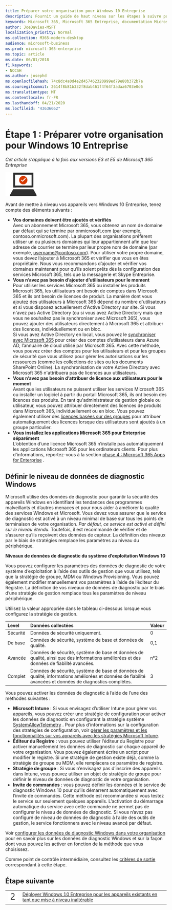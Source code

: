 ```yaml
---
title: Préparer votre organisation pour Windows 10 Entreprise
description: Fournit un guide de haut niveau sur les étapes à suivre pour déployer Windows 10 Entreprise sur les ordinateurs dans le cadre de Microsoft 365 Entreprise.
keywords: Microsoft 365, Microsoft 365 Entreprise, documentation Microsoft 365, Windows 10 Entreprise, déploiement
author: JoeDavies-MSFT
localization_priority: Normal
ms.collection: M365-modern-desktop
audience: microsoft-business
ms.prod: microsoft-365-enterprise
ms.topic: article
ms.date: 06/01/2018
f1.keywords:
- NOCSH
ms.author: josephd
ms.openlocfilehash: 74c8dc4a0d4e2d457462320999ed79e80b372b7a
ms.sourcegitcommit: 2614f8b81b332f8dab461f4f64f3adaa6703e0d6
ms.translationtype: MT
ms.contentlocale: fr-FR
ms.lasthandoff: 04/21/2020
ms.locfileid: "43636662"
---
```

# <a name="step-1-prepare-your-organization-for-windows-10-enterprise"></a>Étape 1 : Préparer votre organisation pour Windows 10 Entreprise

*Cet article s'applique à la fois aux versions E3 et E5 de Microsoft 365 Entreprise*

![Phase 3 : Windows 10 Entreprise](../media/deploy-foundation-infrastructure/win10enterprise_icon-small.png)

Avant de mettre à niveau vos appareils vers Windows 10 Entreprise, tenez compte des éléments suivants :

- **Vos domaines doivent être ajoutés et vérifiés** <br>Avec un abonnement Microsoft 365, vous obtenez un nom de domaine par défaut qui se termine par onmicrosoft.com (par exemple, contoso.onmicrosoft.com). La plupart des organisations préfèrent utiliser un ou plusieurs domaines qui leur appartiennent afin que leur adresse de courrier se termine par leur propre nom de domaine (par exemple, username@contoso.com). Pour utiliser votre propre domaine, vous devez l’ajouter à Microsoft 365 et vérifier que vous en êtes propriétaire. Nous vous recommandons d’ajouter et vérifier vos domaines maintenant pour qu’ils soient prêts dès la configuration des services Microsoft 365, tels que la messagerie et Skype Entreprise.
- **Vous n’avez pas besoin d’ajouter d’utilisateurs pour le moment** <br>Pour utiliser les services Microsoft 365 ou installer les produits Microsoft 365, les utilisateurs ont besoin de comptes dans Microsoft 365 et ils ont besoin de licences de produit. La manière dont vous ajoutez des utilisateurs à Microsoft 365 dépend du nombre d'utilisateurs et si vous disposez actuellement d'Active Directory sur site. Si vous n'avez pas Active Directory (ou si vous avez Active Directory mais que vous ne souhaitez pas le synchroniser avec Microsoft 365), vous pouvez ajouter des utilisateurs directement à Microsoft 365 et attribuer des licences, individuellement ou en bloc.
  <br> Si vous avez Active Directory en local, vous pouvez le [synchroniser avec Microsoft 365](identity-add-user-accounts.md#identity-sync) pour créer des comptes d’utilisateurs dans Azure AD, l’annuaire de cloud utilisé par Microsoft 365. Avec cette méthode, vous pouvez créer des comptes pour les utilisateurs et pour les groupes de sécurité que vous utilisez pour gérer les autorisations sur les ressources (comme les collections de sites ou les documents SharePoint Online). La synchronisation de votre Active Directory avec Microsoft 365 n'attribuera pas de licences aux utilisateurs.
- **Vous n’avez pas besoin d’attribuer de licence aux utilisateurs pour le moment** <br> Avant que les utilisateurs ne puissent utiliser les services Microsoft 365 ou installer un logiciel à partir du portail Microsoft 365, ils ont besoin des licences des produits. En tant qu'administrateur de gestion globale ou utilisateur, vous pouvez attribuer directement des licences de produits dans Microsoft 365, individuellement ou en bloc. Vous pouvez également utiliser des [licences basées sur des groupes](identity-use-group-management.md#identity-group-license) pour attribuer automatiquement des licences lorsque des utilisateurs sont ajoutés à un groupe particulier. 
- **Vous installez les applications Microsoft 365 pour Enterprise séparément** <br>
  L’obtention d’une licence Microsoft 365 n’installe pas automatiquement les applications Microsoft 365 pour les ordinateurs clients. Pour plus d’informations, reportez-vous à la section [phase 4 : Microsoft 365 Apps for Enterprise](office365proplus-infrastructure.md) . 

## <a name="set-windows-diagnostics-data-level"></a>Définir le niveau de données de diagnostic Windows

Microsoft utilise des données de diagnostic pour garantir la sécurité des appareils Windows en identifiant les tendances des programmes malveillants et d’autres menaces et pour nous aider à améliorer la qualité des services Windows et Microsoft. Vous devez vous assurer que le service de diagnostic est activé à un niveau minimal de base sur tous les points de terminaison de votre organisation. *Par défaut, ce service est activé et défini sur le niveau étendu.* Toutefois, il est recommandé de vérifier et de s’assurer qu’ils reçoivent des données de capteur. La définition des niveaux par le biais de stratégies remplace les paramètres au niveau du périphérique. 

**Niveaux de données de diagnostic du système d’exploitation Windows 10**

Vous pouvez configurer les paramètres des données de diagnostic de votre système d’exploitation à l’aide des outils de gestion que vous utilisez, tels que la stratégie de groupe, MDM ou Windows Provisioning. Vous pouvez également modifier manuellement vos paramètres à l’aide de l’éditeur du Registre. La définition de vos niveaux de données de diagnostic par le biais d’une stratégie de gestion remplace tous les paramètres de niveau périphérique.

Utilisez la valeur appropriée dans le tableau ci-dessous lorsque vous configurez la stratégie de gestion.

| Level | Données collectées | Valeur |
|:--- |:--- |:--- |
| Sécurité | Données de sécurité uniquement. | 0 |
| De base | Données de sécurité, système de base et données de qualité. | 0,1 |
| Avancée | Données de sécurité, système de base et données de qualité, ainsi que des informations améliorées et des données de fiabilité avancées. | n°2 |
| Complet | Données de sécurité, système de base et données de qualité, informations améliorées et données de fiabilité avancées et données de diagnostics complètes. | 3 |

Vous pouvez activer les données de diagnostic à l’aide de l’une des méthodes suivantes :

* **Microsoft Intune** : Si vous envisagez d’utiliser Intune pour gérer vos appareils, vous pouvez créer une stratégie de configuration pour activer les données de diagnostic en configurant la stratégie système <a href="https://docs.microsoft.com/windows/client-management/mdm/policy-csp-system#system-allowtelemetry" target="blank">SystemAllowTelemetry</a> . Pour plus d’informations sur la configuration des stratégies de configuration, voir [gérer les paramètres et les fonctionnalités sur vos appareils avec les stratégies Microsoft Intune](https://aka.ms/intuneconfigpolicies).
* **Éditeur du Registre** : vous pouvez utiliser l’éditeur du Registre pour activer manuellement les données de diagnostic sur chaque appareil de votre organisation. Vous pouvez également écrire un script pour modifier le registre. Si une stratégie de gestion existe déjà, comme la stratégie de groupe ou MDM, elle remplacera ce paramètre de registre.
* **Stratégie de groupe** : Si vous n’envisagez pas d’inscrire des appareils dans Intune, vous pouvez utiliser un objet de stratégie de groupe pour définir le niveau de données de diagnostic de votre organisation.
* **Invite de commandes** : vous pouvez définir les données et le service de diagnostic Windows 10 pour qu’ils démarrent automatiquement avec l’invite de commandes. Cette méthode est recommandée si vous testez le service sur seulement quelques appareils. L’activation du démarrage automatique du service avec cette commande ne permet pas de configurer le niveau de données de diagnostic. Si vous n’avez pas configuré de niveau de données de diagnostic à l’aide des outils de gestion, le service fonctionnera avec le niveau avancé par défaut.

Voir [configurer les données de diagnostic Windows dans votre organisation](https://docs.microsoft.com/windows/configuration/configure-windows-diagnostic-data-in-your-organization) pour en savoir plus sur les données de diagnostic Windows et sur la façon dont vous pouvez les activer en fonction de la méthode que vous choisissez.

Comme point de contrôle intermédiaire, consultez les [critères de sortie](windows10-exit-criteria.md#crit-windows10-step1) correspondant à cette étape.

## <a name="next-step"></a>Étape suivante

|||
|:-------|:-----|
|![Étape 2](../media/stepnumbers/Step2.png)| [Déployer Windows 10 Entreprise pour les appareils existants en tant que mise à niveau inaltérable](windows10-deploy-inplaceupgrade.md) |






